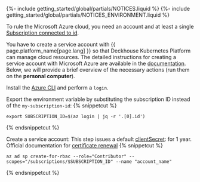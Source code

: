 {%- include getting_started/global/partials/NOTICES.liquid %}
{%- include getting_started/global/partials/NOTICES_ENVIRONMENT.liquid %}

To rule the Microsoft Azure cloud, you need an account and at least a single [Subscription connected to id](https://docs.microsoft.com/en-us/azure/cost-management-billing/manage/create-subscription).

You have to create a service account with {{ page.platform_name[page.lang] }} so that Deckhouse Kubernetes Platform can manage cloud resources. The detailed instructions for creating a service account with Microsoft Azure are available in the [documentation](/documentation/v1/modules/030-cloud-provider-azure/environment.html). Below, we will provide a brief overview of the necessary actions (run them on the **personal computer**).

Install the [Azure CLI](https://docs.microsoft.com/en-us/cli/azure/install-azure-cli) and perform a `login`.

Export the environment variable by substituting the subscription ID instead of the `my-subscription-id`:
{% snippetcut %}
```shell
export SUBSCRIPTION_ID=$(az login | jq -r '.[0].id')
```
{% endsnippetcut %}

Create a service account:
This step issues a default [clientSecret](https://deckhouse.io/documentation/v1/modules/030-cloud-provider-azure/cluster_configuration.html#azureclusterconfiguration-provider-clientsecret): for 1 year. Official documentation for [certificate renewal](https://learn.microsoft.com/en-us/azure/app-service/configure-ssl-app-service-certificate?tabs=portal#renew-an-app-service-certificate)
{% snippetcut %}
```shell
az ad sp create-for-rbac --role="Contributor" --scopes="/subscriptions/$SUBSCRIPTION_ID" --name "account_name"
```
{% endsnippetcut %}
